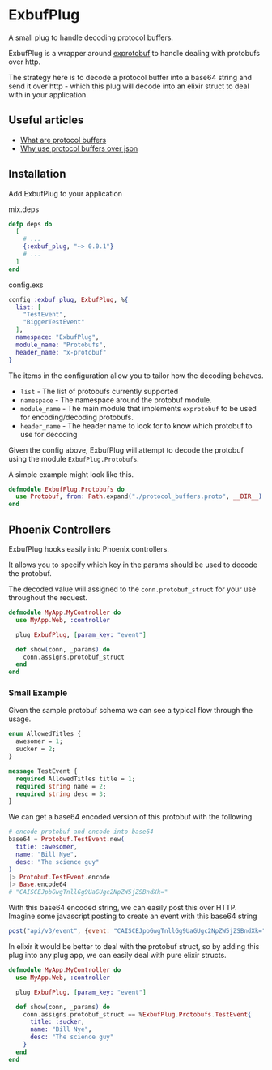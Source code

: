 ExbufPlug
========

A small plug to handle decoding protocol buffers.

ExbufPlug is a wrapper around [exprotobuf](https://github.com/bitwalker/exprotobuf) to handle dealing with
protobufs over http.

The strategy here is to decode a protocol buffer into a base64 string and send it over http - which this plug will
decode into an elixir struct to deal with in your application.

## Useful articles

* [What are protocol buffers](https://developers.google.com/protocol-buffers/)
* [Why use protocol buffers over json](http://blog.codeclimate.com/blog/2014/06/05/choose-protocol-buffers/)

## Installation

Add ExbufPlug to your application

mix.deps

```elixir
defp deps do
  [
    # ...
    {:exbuf_plug, "~> 0.0.1"}
    # ...
  ]
end
```

config.exs

```elixir
config :exbuf_plug, ExbufPlug, %{
  list: [
    "TestEvent",
    "BiggerTestEvent"
  ],
  namespace: "ExbufPlug",
  module_name: "Protobufs",
  header_name: "x-protobuf"
}
```

The items in the configuration allow you to tailor how the decoding behaves.

* `list` - The list of protobufs currently supported
* `namespace` - The namespace around the protobuf module.
* `module_name` - The main module that implements `exprotobuf` to be used for encoding/decoding protobufs.
* `header_name` - The header name to look for to know which protobuf to use for decoding

Given the config above, ExbufPlug will attempt to decode the protobuf using the module `ExbufPlug.Protobufs`.

A simple example might look like this.

```elixir
defmodule ExbufPlug.Protobufs do
  use Protobuf, from: Path.expand("./protocol_buffers.proto", __DIR__)
end
```


## Phoenix Controllers

ExbufPlug hooks easily into Phoenix controllers.

It allows you to specify which key in the params should be used to decode the protobuf.

The decoded value will assigned to the `conn.protobuf_struct` for your use throughout the request.

```elixir
defmodule MyApp.MyController do
  use MyApp.Web, :controller

  plug ExbufPlug, [param_key: "event"]

  def show(conn, _params) do
    conn.assigns.protobuf_struct
  end
end
```

### Small Example

Given the sample protobuf schema we can see a typical flow through the usage.

```proto
enum AllowedTitles {
  awesomer = 1;
  sucker = 2;
}

message TestEvent {
  required AllowedTitles title = 1;
  required string name = 2;
  required string desc = 3;
}
```

We can get a base64 encoded version of this protobuf with the following

```elixir
# encode protobuf and encode into base64
base64 = Protobuf.TestEvent.new(
  title: :awesomer,
  name: "Bill Nye",
  desc: "The science guy"
)
|> Protobuf.TestEvent.encode
|> Base.encode64
# "CAISCEJpbGwgTnllGg9UaGUgc2NpZW5jZSBndXk="
```

With this base64 encoded string, we can easily post this over HTTP. Imagine some javascript posting to create an event with this base64 string

```js
post("api/v3/event", {event: "CAISCEJpbGwgTnllGg9UaGUgc2NpZW5jZSBndXk="}, {headers: {"x-protobuf": "TestEvent"}})
```

In elixir it would be better to deal with the protobuf struct, so by adding this plug into any plug app, we can easily deal with
pure elixir structs.

```elixir
defmodule MyApp.MyController do
  use MyApp.Web, :controller

  plug ExbufPlug, [param_key: "event"]

  def show(conn, _params) do
    conn.assigns.protobuf_struct == %ExbufPlug.Protobufs.TestEvent{
      title: :sucker,
      name: "Bill Nye",
      desc: "The science guy"
    }
  end
end
```
